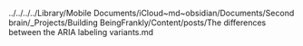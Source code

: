 ../../../../Library/Mobile Documents/iCloud~md~obsidian/Documents/Second brain/_Projects/Building BeingFrankly/Content/posts/The differences between the ARIA labeling variants.md